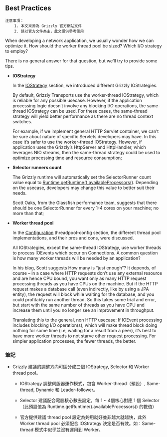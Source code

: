 ## Best Practices

	注意事項：
		1. 本文來源為 Grizzly 官方網站文件
		2. 請以官方文件為主，此文僅供參考使用

When developing a network application, we usually wonder how we can optimize it. How should the worker thread pool be sized? Which I/O strategy to employ?

There is no general answer for that question, but we’ll try to provide some tips.

* **IOStrategy**

	In the [IOStrategy](https://grizzly.java.net/iostrategies.html) section, we introduced different Grizzly IOStrategies.

	By default, Grizzly Transports use the worker-thread IOStrategy, which is reliable for any possible usecase. However, if the application processing logic doesn’t involve any blocking I/O operations, the same-thread IOStrategy can be used. For these cases, the same-thread strategy will yield better performance as there are no thread context switches.

	For example, if we implement general HTTP Servlet container, we can’t be sure about nature of specific Servlets developers may have. In this case it’s safer to use the worker-thread IOStrategy. However, if application uses the Grizzly’s HttpServer and HttpHandler, which leverages NIO streams, then the same-thread strategy could be used to optimize processing time and resource consumption;
	
* **Selector runners count**

	The Grizzly runtime will automatically set the SelectorRunner count value equal to [Runtime.getRuntime().availableProcessors()](http://download.oracle.com/javase/6/docs/api/java/lang/Runtime.html#availableProcessors()). Depending on the usecase, developers may change this value to better suit their needs.

	Scott Oaks, from the Glassfish performance team, suggests that there should be one SelectorRunner for every 1-4 cores on your machine; no more than that;
	
* **Worker thread pool**

	In the [Configuration](https://grizzly.java.net/coreconfig.html) threadpool-config section, the different thread pool implementations, and their pros and cons, were discussed.

	All IOStrategies, except the same-thread IOStrategy, use worker threads to process IOEvents which occur on Connections. A common question is how many worker threads will be needed by an application?

	In his blog, Scott suggests How many is “just enough”? It depends, of course – in a case where HTTP requests don’t use any external resource and are hence CPU bound, you want only as many HTTP request processing threads as you have CPUs on the machine. But if the HTTP request makes a database call (even indirectly, like by using a JPA entity), the request will block while waiting for the database, and you could profitably run another thread. So this takes some trial and error, but start with the same number of threads as you have CPU and increase them until you no longer see an improvement in throughput.

	Translating this to the general, non HTTP usecase: If IOEvent processing includes blocking I/O operation(s), which will make thread block doing nothing for some time (i.e, waiting for a result from a peer), it’s best to have more worker threads to not starve other request processing. For simpler application processes, the fewer threads, the better.
	
### 筆記

* Grizzly 建議的調整方向可區分成三個 IOStrategy, Selector 和 Worker thread pool。

	* IOStrategy 調整伺服器運作模式，包含 Worker-thread（預設）, Same-thread, Dynamic 和 Leader-follower。

	* Selector 建議配合電腦核心數去設定，每 1 ~ 4個核心對應 1 個 Selector（此預設值為 Runtime.getRuntime().availableProcessors() 的數值）

	* 官方提供建議 thread pool 設定為夠用就好並非越大就越快，此外 Worker thread pool 必須配合 IOStrategy 決定是否有效。如：Same-thread 模式中似乎並沒有運用到 Worker。
	
